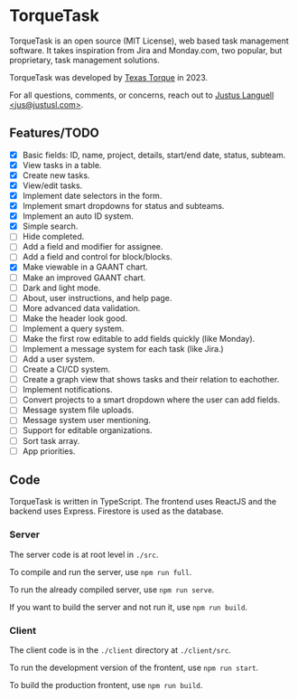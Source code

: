 # TorqueTask

TorqueTask is an open source (MIT License), web based task management software. 
It takes inspiration from Jira and Monday.com, two popular, but proprietary, task management solutions.

TorqueTask was developed by [Texas Torque](https://texastorque.org) in 2023.

For all questions, comments, or concerns, reach out to [Justus Languell \<jus@justusl.com\>](https://justusl.com).

## Features/TODO

- [X] Basic fields: ID, name, project, details, start/end date, status, subteam.
- [X] View tasks in a table.
- [X] Create new tasks.
- [X] View/edit tasks.
- [X] Implement date selectors in the form.
- [X] Implement smart dropdowns for status and subteams.
- [X] Implement an auto ID system.
- [X] Simple search.
- [ ] Hide completed.
- [ ] Add a field and modifier for assignee.
- [ ] Add a field and control for block/blocks.
- [X] Make viewable in a GAANT chart.
- [ ] Make an improved GAANT chart.
- [ ] Dark and light mode.
- [ ] About, user instructions, and help page.
- [ ] More advanced data validation.
- [ ] Make the header look good.
- [ ] Implement a query system.
- [ ] Make the first row editable to add fields quickly (like Monday).
- [ ] Implement a message system for each task (like Jira.)
- [ ] Add a user system.
- [ ] Create a CI/CD system.
- [ ] Create a graph view that shows tasks and their relation to eachother.
- [ ] Implement notifications.
- [ ] Convert projects to a smart dropdown where the user can add fields.
- [ ] Message system file uploads.
- [ ] Message system user mentioning.
- [ ] Support for editable organizations.
- [ ] Sort task array.
- [ ] App priorities.

## Code

TorqueTask is written in TypeScript.
The frontend uses ReactJS and the backend uses Express.
Firestore is used as the database.

### Server

The server code is at root level in `./src`.

To compile and run the server, use `npm run full`.

To run the already compiled server, use `npm run serve`.

If you want to build the server and not run it, use `npm run build`.

### Client

The client code is in the `./client` directory at `./client/src`.

To run the development version of the frontent, use `npm run start`.

To build the production frontent, use `npm run build`.
